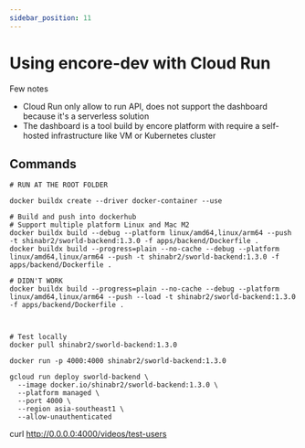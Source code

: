 ```yaml
---
sidebar_position: 11
---
```


# Using encore-dev with Cloud Run

Few notes

- Cloud Run only allow to run API, does not support the dashboard because it's a serverless solution
- The dashboard is a tool build by encore platform with require a self-hosted infrastructure like VM or Kubernetes cluster

## Commands

```
# RUN AT THE ROOT FOLDER

docker buildx create --driver docker-container --use

# Build and push into dockerhub
# Support multiple platform Linux and Mac M2
docker buildx build --debug --platform linux/amd64,linux/arm64 --push -t shinabr2/sworld-backend:1.3.0 -f apps/backend/Dockerfile .
docker buildx build --progress=plain --no-cache --debug --platform linux/amd64,linux/arm64 --push -t shinabr2/sworld-backend:1.3.0 -f apps/backend/Dockerfile .

# DIDN'T WORK
docker buildx build --progress=plain --no-cache --debug --platform linux/amd64,linux/arm64 --push --load -t shinabr2/sworld-backend:1.3.0 -f apps/backend/Dockerfile .



# Test locally
docker pull shinabr2/sworld-backend:1.3.0

docker run -p 4000:4000 shinabr2/sworld-backend:1.3.0

gcloud run deploy sworld-backend \
  --image docker.io/shinabr2/sworld-backend:1.3.0 \
  --platform managed \
  --port 4000 \
  --region asia-southeast1 \
  --allow-unauthenticated
```

curl http://0.0.0.0:4000/videos/test-users
